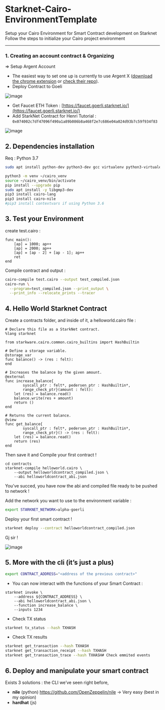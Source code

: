 # Starknet-Cairo-EnvironmentTemplate
Setup your Cairo Environment for Smart Contract development on Starknet
Follow the steps to initialize your Cairo project environment

----

### 1. **Creating an account contract & Organizing**

⇒ Setup Argent Account

- The easiest way to set one up is currently to use Argent X ([download the chrome extension](https://chrome.google.com/webstore/detail/argent-x-starknet-wallet/dlcobpjiigpikoobohmabehhmhfoodbb/) or [check their repo](https://github.com/argentlabs/argent-x)).
- Deploy Contract to Goeli

![image](https://user-images.githubusercontent.com/30114255/162275586-71580bc6-a48c-4d32-a3bb-6467ddca2d4b.png)

- Get Faucet ETH Token : [https://faucet.goerli.starknet.io/](https://faucet.goerli.starknet.io/)
- Add StarkNet Contract for Henri Tutorial : `0x074002c7df47096f490a1a89b086b8a468f2e7c686e04a024d93b7c59f934f83`

![image](https://user-images.githubusercontent.com/30114255/162275608-d000fd11-d799-43c0-9497-38f795f00204.png)

## 2. Dependencies installation

Req : Python 3.7

```bash
sudo apt install python-dev python3-dev gcc virtualenv python3-virtualenv python3-venv

python3 -m venv ~/cairo_venv
source ~/cairo_venv/bin/activate
pip install --upgrade pip
sudo apt install -y libgmp3-dev
pip3 install cairo-lang
pip3 install cairo-nile
#pip3 install contextvars if using Python 3.6
```

## 3. Test your Environment

create test.cairo :

```
func main():
    [ap] = 1000; ap++
    [ap] = 2000; ap++
    [ap] = [ap - 2] + [ap - 1]; ap++
    ret
end
```

Compile contract and output :

```bash
cairo-compile test.cairo --output test_compiled.json
cairo-run \
  --program=test_compiled.json --print_output \
  --print_info --relocate_prints --tracer
```

## 4. Hello World Starknet Contract

Create a contracts folder, and inside of it, a helloworld.cairo file : 

```
# Declare this file as a StarkNet contract.
%lang starknet

from starkware.cairo.common.cairo_builtins import HashBuiltin

# Define a storage variable.
@storage_var
func balance() -> (res : felt):
end

# Increases the balance by the given amount.
@external
func increase_balance{
        syscall_ptr : felt*, pedersen_ptr : HashBuiltin*,
        range_check_ptr}(amount : felt):
    let (res) = balance.read()
    balance.write(res + amount)
    return ()
end

# Returns the current balance.
@view
func get_balance{
        syscall_ptr : felt*, pedersen_ptr : HashBuiltin*,
        range_check_ptr}() -> (res : felt):
    let (res) = balance.read()
    return (res)
end
```

Then save it and Compile your first contract ! 

```
cd contracts
starknet-compile helloworld.cairo \
    --output helloworldcontract_compiled.json \
    --abi helloworldcontract_abi.json
```

You’ve succed, you have now the abi and compiled file ready to be pushed to network !

Add the network you want to use to the environment variable : 

```bash
export STARKNET_NETWORK=alpha-goerli
```

Deploy your first smart contract !

```bash
starknet deploy --contract helloworldcontract_compiled.json
```

Gj sir ! 

![image](https://user-images.githubusercontent.com/30114255/162275664-dc1b8d19-5b26-4c40-9d55-5e5b460a7766.png)

## 5. More with the cli (it’s just a plus)

```bash
export CONTRACT_ADDRESS="<address of the previous contract>"
```

- You can now interact with the functions of your Smart Contract :

```
starknet invoke \
    --address ${CONTRACT_ADDRESS} \
    --abi helloworldcontract_abi.json \
    --function increase_balance \
    --inputs 1234
```

- Check TX status

```bash
starknet tx_status --hash TXHASH
```

- Check TX results

```bash
starknet get_transaction --hash TXHASH
starknet get_transaction_receipt --hash TXHASH
starknet get_transaction_trace --hash TXHASH# Check emmited events
```

## 6. Deploy and manipulate your smart contract

Exists 3 solutions : the CLI we’ve seen right before,

- **nile** (python) https://github.com/OpenZeppelin/nile → Very easy (best in my opinion)
- **hardhat** (js)
